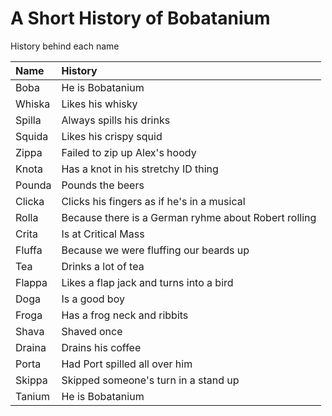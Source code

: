 # A Short History of Bobatanium

History behind each name

| Name | History |
| :---- | :-------|
| Boba | He is Bobatanium |
| Whiska | Likes his whisky |
| Spilla | Always spills his drinks |
| Squida | Likes his crispy squid |
| Zippa | Failed to zip up Alex's hoody |
| Knota | Has a knot in his stretchy ID thing |
| Pounda | Pounds the beers |
| Clicka | Clicks his fingers as if he's in a musical |
| Rolla | Because there is a German ryhme about Robert rolling |
| Crita | Is at Critical Mass |
| Fluffa | Because we were fluffing our beards up |
| Tea | Drinks a lot of tea |
| Flappa | Likes a flap jack and turns into a bird |
| Doga | Is a good boy |
| Froga | Has a frog neck and ribbits |
| Shava | Shaved once |
| Draina | Drains his coffee |
| Porta | Had Port spilled all over him |
| Skippa | Skipped someone's turn in a stand up |
| Tanium | He is Bobatanium |
